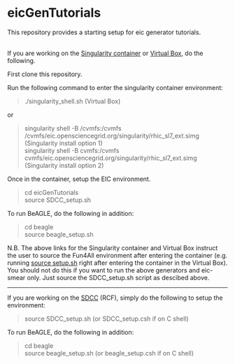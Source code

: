 # eicGenTutorials
This repository provides a starting setup for eic generator tutorials.
<br/>
<br/>

If you are working on the [Singularity container](https://github.com/eic/Singularity) or [Virtual Box](https://github.com/eic/Singularity/blob/master/VirtualBox.md), do the following.

First clone this repository. 

Run the following command to enter the singularity container environment:
> ./singularity_shell.sh (Virtual Box)

or

> singularity shell -B /cvmfs:/cvmfs /cvmfs/eic.opensciencegrid.org/singularity/rhic_sl7_ext.simg (Singularity install option 1)  
> singularity shell -B cvmfs:/cvmfs cvmfs/eic.opensciencegrid.org/singularity/rhic_sl7_ext.simg   (Singularity install option 2)  

Once in the container, setup the EIC environment.
> cd eicGenTutorials  
> source SDCC_setup.sh

To run BeAGLE, do the following in addition:
> cd beagle  
> source beagle_setup.sh  

N.B. The above links for the Singularity container and Virtual Box instruct the user to source the Fun4All environment after entering the container (e.g. running <ins>source setup.sh</ins> right after entering the container in the Virtual Box). You should not do this if you want to run the above generators and eic-smear only. Just source the SDCC_setup.sh script as descibed above.

<hr/>

If you are working on the [SDCC](https://www.sdcc.bnl.gov/) (RCF), simply do the following to setup the environment:
> source SDCC_setup.sh (or SDCC_setup.csh if on C shell)

To run BeAGLE, do the following in addition:
> cd beagle  
> source beagle_setup.sh (or beagle_setup.csh if on C shell)  

<br/>


